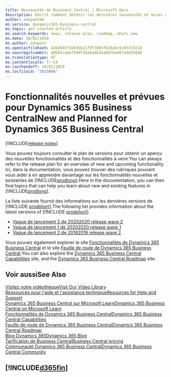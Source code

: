 ```yaml
---
title: Nouveautés de Business Central | Microsoft Docs
description: Décrit comment obtenir les dernières nouveautés et mises à jour de Business Central.
author: edupont04
ms.service: dynamics365-business-central
ms.topic: get-started-article
ms.search.keywords: news, release plan, roadmap, whats new
ms.date: 10/01/2020
ms.author: edupont
ms.openlocfilehash: 42b4591fda63bb21f9f7805f826e6c5c8337d210
ms.sourcegitcommit: ddbb5cede750df1baba4b3eab8fbed6744b5b9d6
ms.translationtype: HT
ms.contentlocale: fr-CA
ms.lasthandoff: 10/01/2020
ms.locfileid: "3925066"
---
```

# <a name="new-and-planned-for-dynamics-365-business-central"></a><span data-ttu-id="e7db1-103">Fonctionnalités nouvelles et prévues pour Dynamics 365 Business Central</span><span class="sxs-lookup"><span data-stu-id="e7db1-103">New and Planned for Dynamics 365 Business Central</span></span>

[!INCLUDE[release notes](includes/release-notes.md)]

<span data-ttu-id="e7db1-104">Vous pouvez toujours consulter le plan de versions pour obtenir un aperçu des nouvelles fonctionnalités et des fonctionnalités à venir.</span><span class="sxs-lookup"><span data-stu-id="e7db1-104">You can always refer to the release plan for an overview of new and upcoming functionality.</span></span> <span data-ttu-id="e7db1-105">Ici, dans la documentation, vous pouvez trouver des rubriques pouvant vous aider à en apprendre davantage sur les fonctionnalités nouvelles et existantes de [!INCLUDE[prodlong](includes/prodlong.md)].</span><span class="sxs-lookup"><span data-stu-id="e7db1-105">Here in the documentation, you can then find topics that can help you learn about new and existing features in [!INCLUDE[prodlong](includes/prodlong.md)].</span></span> 

<span data-ttu-id="e7db1-106">La liste suivante fournit des informations sur les dernières versions de [!INCLUDE [prodshort](includes/prodshort.md)].</span><span class="sxs-lookup"><span data-stu-id="e7db1-106">The following list provides information about the latest versions of [!INCLUDE [prodshort](includes/prodshort.md)].</span></span>  

* [<span data-ttu-id="e7db1-107">Vague de lancement 2 de 2020</span><span class="sxs-lookup"><span data-stu-id="e7db1-107">2020 release wave 2</span></span>](/dynamics365-release-plan/2020wave2/smb/dynamics365-business-central/planned-features)  
* [<span data-ttu-id="e7db1-108">Vague de lancement 1 de 2020</span><span class="sxs-lookup"><span data-stu-id="e7db1-108">2020 release wave 1</span></span>](/dynamics365-release-plan/2020wave1/dynamics365-business-central/planned-features)  
* [<span data-ttu-id="e7db1-109">Vague de lancement 2 de 2019</span><span class="sxs-lookup"><span data-stu-id="e7db1-109">2019 release wave 2</span></span>](/dynamics365-release-plan/2019wave2/dynamics365-business-central/planned-features)  

<span data-ttu-id="e7db1-110">Vous pouvez également explorer le site [Fonctionnalités de Dynamics 365 Business Central](https://dynamics.microsoft.com/business-central/capabilities/) et le site [Feuille de route de Dynamics 365 Business Central](https://dynamics.microsoft.com).</span><span class="sxs-lookup"><span data-stu-id="e7db1-110">You can also explore the [Dynamics 365 Business Central Capabilities](https://dynamics.microsoft.com/business-central/capabilities/) site, and the [Dynamics 365 Business Central Roadmap](https://dynamics.microsoft.com) site.</span></span>  

## <a name="see-also"></a><span data-ttu-id="e7db1-111">Voir aussi</span><span class="sxs-lookup"><span data-stu-id="e7db1-111">See Also</span></span>

[<span data-ttu-id="e7db1-112">Visitez notre vidéothèque</span><span class="sxs-lookup"><span data-stu-id="e7db1-112">Visit Our Video Library</span></span>](across-videos.md)  
[<span data-ttu-id="e7db1-113">Ressources pour l'aide et l'assistance technique</span><span class="sxs-lookup"><span data-stu-id="e7db1-113">Resources for Help and Support</span></span>](product-help-and-support.md)  
[<span data-ttu-id="e7db1-114">Dynamics 365 Business Central sur Microsoft Learn</span><span class="sxs-lookup"><span data-stu-id="e7db1-114">Dynamics 365 Business Central on Microsoft Learn</span></span>](/learn/browse/?products=dynamics-business-central)  
[<span data-ttu-id="e7db1-115">Fonctionnalités de Dynamics 365 Business Central</span><span class="sxs-lookup"><span data-stu-id="e7db1-115">Dynamics 365 Business Central Capabilities</span></span>](https://dynamics.microsoft.com/business-central/capabilities/)  
[<span data-ttu-id="e7db1-116">Feuille de route de Dynamics 365 Business Central</span><span class="sxs-lookup"><span data-stu-id="e7db1-116">Dynamics 365 Business Central Roadmap</span></span>](https://dynamics.microsoft.com/roadmap/business-central/)  
[<span data-ttu-id="e7db1-117">Blog Dynamics 365</span><span class="sxs-lookup"><span data-stu-id="e7db1-117">Dynamics 365 Blog</span></span>](https://cloudblogs.microsoft.com/dynamics365/it/product/business-central/)  
[<span data-ttu-id="e7db1-118">Tarification de Business Central</span><span class="sxs-lookup"><span data-stu-id="e7db1-118">Business Central pricing</span></span>](https://dynamics.microsoft.com/business-central/overview/#pricing)  
[<span data-ttu-id="e7db1-119">Communauté Dynamics 365 Business Central</span><span class="sxs-lookup"><span data-stu-id="e7db1-119">Dynamics 365 Business Central Community</span></span>](https://community.dynamics.com/business/)

## [!INCLUDE[d365fin](includes/free_trial_md.md)]
